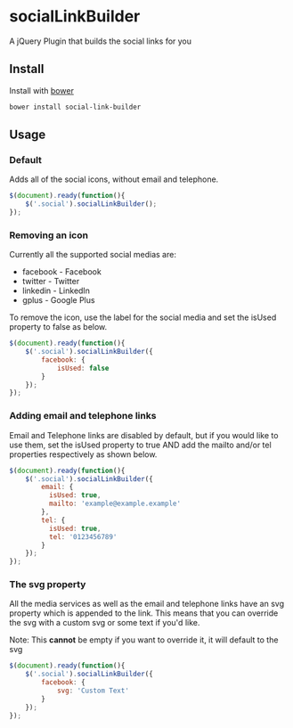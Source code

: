 # socialLinkBuilder
A jQuery Plugin that builds the social links for you

## Install
Install with [bower](http://bower.io/#install-bower)
```bash
bower install social-link-builder
```

## Usage

### Default
Adds all of the social icons, without email and telephone.
```javascript
$(document).ready(function(){
    $('.social').socialLinkBuilder();
});
```

### Removing an icon
Currently all the supported social medias are:
* facebook - Facebook
* twitter  - Twitter
* linkedin - LinkedIn
* gplus    - Google Plus

To remove the icon, use the label for the social media and set the isUsed
property to false as below.
```javascript
$(document).ready(function(){
    $('.social').socialLinkBuilder({
        facebook: {
            isUsed: false
        }
    });
});
```

### Adding email and telephone links
Email and Telephone links are disabled by default, but if you would like to use them,
set the isUsed property to true AND add the mailto and/or tel properties respectively
as shown below.
```javascript
$(document).ready(function(){
    $('.social').socialLinkBuilder({
        email: {
          isUsed: true,
          mailto: 'example@example.example'
        },
        tel: {
          isUsed: true,
          tel: '0123456789'
        }
    });
});
```

### The svg property
All the media services as well as the email and telephone links have an svg property
which is appended to the link. This means that you can override the svg with a custom
svg or some text if you'd like.

Note: This **cannot** be empty if you want to override it, it will default to the svg
```javascript
$(document).ready(function(){
    $('.social').socialLinkBuilder({
        facebook: {
            svg: 'Custom Text'
        }
    });
});
```